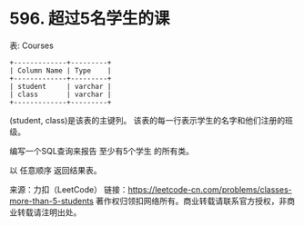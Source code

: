 # 596. 超过5名学生的课

表: Courses

```
+-------------+---------+
| Column Name | Type    |
+-------------+---------+
| student     | varchar |
| class       | varchar |
+-------------+---------+
```


(student, class)是该表的主键列。
该表的每一行表示学生的名字和他们注册的班级。
 

编写一个SQL查询来报告 至少有5个学生 的所有类。

以 任意顺序 返回结果表。

来源：力扣（LeetCode）
链接：https://leetcode-cn.com/problems/classes-more-than-5-students
著作权归领扣网络所有。商业转载请联系官方授权，非商业转载请注明出处。